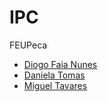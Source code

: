 # IPC
FEUPeca

- [Diogo Faia Nunes](https://github.com/ICWeiner)  
- [Daniela Tomas](https://github.com/DanielaTomas)  
- [Miguel Tavares](https://github.com/Miggs7)  

